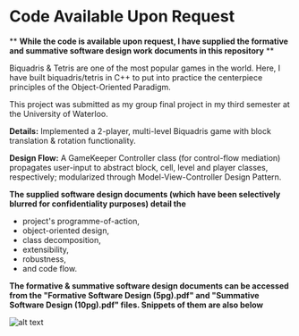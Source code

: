 # Code Available Upon Request
** **While the code is available upon request, I have supplied the formative and summative software design work documents in this repository** **

Biquadris & Tetris are one of the most popular games in the world. Here, I have built biquadris/tetris in C++ to put into practice the centerpiece principles of the Object-Oriented Paradigm. 

This project was submitted as my group final project in my third semester at the University of Waterloo.

**Details:**
Implemented a 2-player, multi-level Biquadris game with block translation &amp; rotation functionality. 

**Design Flow:**
A GameKeeper Controller class (for control-flow mediation) propagates user-input to abstract block, cell, level and player classes, respectively; modularized through Model-View-Controller Design Pattern.

**The supplied software design documents (which have been selectively blurred for confidentiality purposes) detail the**
* project's programme-of-action, 
* object-oriented design, 
* class decomposition, 
* extensibility, 
* robustness, 
* and code flow.

**The formative & summative software design documents can be accessed from the "Formative Software Design (5pg).pdf" and "Summative Software Design (10pg).pdf" files. Snippets of them are also below**

![alt text](https://drive.google.com/drive/folders/16RlbXD3NVWC_TLmPUL-c3akaGaeFRoTC)
